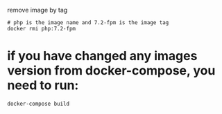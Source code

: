 remove image by tag
```shell script
# php is the image name and 7.2-fpm is the image tag
docker rmi php:7.2-fpm
```
# if you have changed any images version from docker-compose, you need to run:
```shell script
docker-compose build
```
